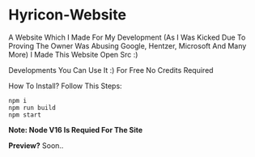 # Hyricon-Website

A Website Which I Made For My Development (As I Was Kicked Due To Proving The Owner Was Abusing Google, Hentzer, Microsoft And Many More)
I Made This Website Open Src :) 

Developments You Can Use It :) For Free No Credits Required 


How To Install?
Follow This Steps: 

```
npm i
npm run build
npm start
```

**Note: Node V16 Is Requied For The Site**

**Preview?** 
Soon..
